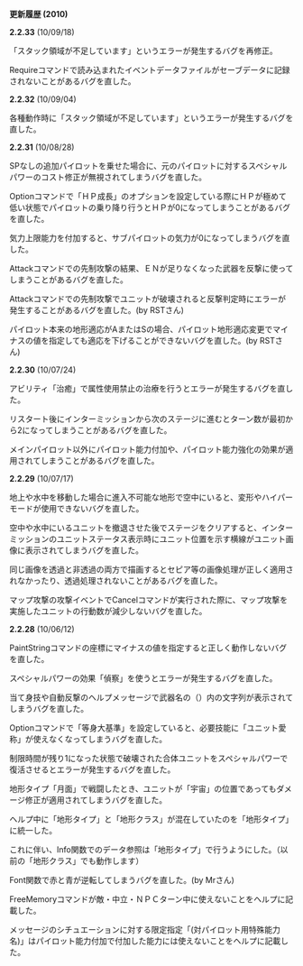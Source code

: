 **更新履歴 (2010)**

**2.2.33** (10/09/18)

「スタック領域が不足しています」というエラーが発生するバグを再修正。

Requireコマンドで読み込まれたイベントデータファイルがセーブデータに記録されないことがあるバグを直した。

**2.2.32** (10/09/04)

各種動作時に「スタック領域が不足しています」というエラーが発生するバグを直した。

**2.2.31** (10/08/28)

SPなしの追加パイロットを乗せた場合に、元のパイロットに対するスペシャルパワーのコスト修正が無視されてしまうバグを直した。

Optionコマンドで「ＨＰ成長」のオプションを設定している際にＨＰが極めて低い状態でパイロットの乗り降り行うとＨＰが0になってしまうことがあるバグを直した。

気力上限能力を付加すると、サブパイロットの気力が0になってしまうバグを直した。

Attackコマンドでの先制攻撃の結果、ＥＮが足りなくなった武器を反撃に使ってしまうことがあるバグを直した。

Attackコマンドでの先制攻撃でユニットが破壊されると反撃判定時にエラーが発生することがあるバグを直した。(by RSTさん)

パイロット本来の地形適応がAまたはSの場合、パイロット地形適応変更でマイナスの値を指定しても適応を下げることができないバグを直した。(by RSTさん)

**2.2.30** (10/07/24)

アビリティ「治癒」で属性使用禁止の治療を行うとエラーが発生するバグを直した。

リスタート後にインターミッションから次のステージに進むとターン数が最初から2になってしまうことがあるバグを直した。

メインパイロット以外にパイロット能力付加や、パイロット能力強化の効果が適用されてしまうことがあるバグを直した。

**2.2.29** (10/07/17)

地上や水中を移動した場合に進入不可能な地形で空中にいると、変形やハイパーモードが使用できないバグを直した。

空中や水中にいるユニットを撤退させた後でステージをクリアすると、インターミッションのユニットステータス表示時にユニット位置を示す横線がユニット画像に表示されてしまうバグを直した。

同じ画像を透過と非透過の両方で描画するとセピア等の画像処理が正しく適用されなかったり、透過処理されないことがあるバグを直した。

マップ攻撃の攻撃イベントでCancelコマンドが実行された際に、マップ攻撃を実施したユニットの行動数が減少しないバグを直した。

**2.2.28** (10/06/12)

PaintStringコマンドの座標にマイナスの値を指定すると正しく動作しないバグを直した。

スペシャルパワーの効果「偵察」を使うとエラーが発生するバグを直した。

当て身技や自動反撃のヘルプメッセージで武器名の（）内の文字列が表示されてしまうバグを直した。

Optionコマンドで「等身大基準」を設定していると、必要技能に「ユニット愛称」が使えなくなってしまうバグを直した。

制限時間が残り1になった状態で破壊された合体ユニットをスペシャルパワーで復活させるとエラーが発生するバグを直した。

地形タイプ「月面」で戦闘したとき、ユニットが「宇宙」の位置であってもダメージ修正が適用されてしまうバグを直した。

ヘルプ中に「地形タイプ」と「地形クラス」が混在していたのを「地形タイプ」に統一した。

これに伴い、Info関数でのデータ参照は「地形タイプ」で行うようにした。（以前の「地形クラス」でも動作します）

Font関数で赤と青が逆転してしまうバグを直した。(by Mrさん)

FreeMemoryコマンドが敵・中立・ＮＰＣターン中に使えないことをヘルプに記載した。

メッセージのシチュエーションに対する限定指定「(対パイロット用特殊能力名)」はパイロット能力付加で付加した能力には使えないことをヘルプに記載した。
